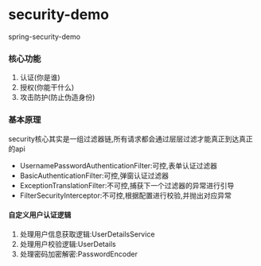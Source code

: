 # security-demo
spring-security-demo

### 核心功能

1. 认证(你是谁)
2. 授权(你能干什么)
3. 攻击防护(防止伪造身份)

### 基本原理

security核心其实是一组过滤器链,所有请求都会通过层层过滤才能真正到达真正的api

* UsernamePasswordAuthenticationFilter:可控,表单认证过滤器
* BasicAuthenticationFilter:可控,弹窗认证过滤器
* ExceptionTranslationFilter:不可控,捕获下一个过滤器的异常进行引导
* FilterSecurityInterceptor:不可控,根据配置进行校验,并抛出对应异常


#### 自定义用户认证逻辑

1. 处理用户信息获取逻辑:UserDetailsService
2. 处理用户校验逻辑:UserDetails
3. 处理密码加密解密:PasswordEncoder


